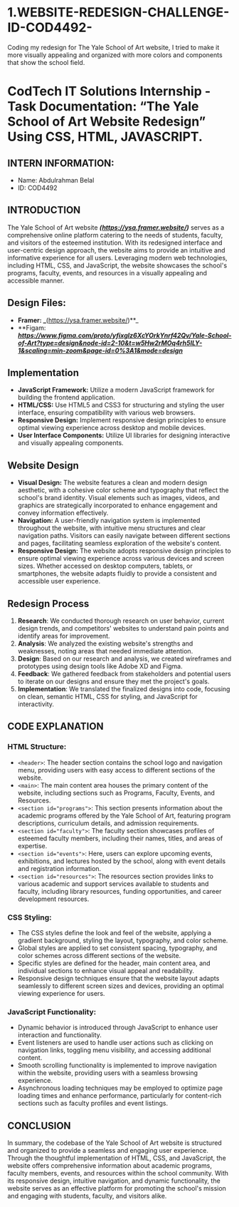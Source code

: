 # 1.WEBSITE-REDESIGN-CHALLENGE-ID-COD4492-
Coding my redesign for The Yale School of Art website, I tried to make it more visually appealing and organized with more colors and components that show the school field.

# CodTech IT Solutions Internship - Task Documentation: “The Yale School of Art Website Redesign” Using CSS, HTML, JAVASCRIPT.

## INTERN INFORMATION:
- Name: Abdulrahman Belal
- ID: COD4492

## INTRODUCTION
The Yale School of Art website ***(https://ysa.framer.website/)*** serves as a comprehensive online platform catering to the needs of students, faculty, and visitors of the esteemed institution. With its redesigned interface and user-centric design approach, the website aims to provide an intuitive and informative experience for all users. Leveraging modern web technologies, including HTML, CSS, and JavaScript, the website showcases the school's programs, faculty, events, and resources in a visually appealing and accessible manner.

## Design Files:
- **Framer: _**(https://ysa.framer.website/)**_
- **Figam: _**https://www.figma.com/proto/yfixglz6XcYOrkYnrf42Qv/Yale-School-of-Art?type=design&node-id=2-10&t=w5Hw2rMOq4rh5ILY-1&scaling=min-zoom&page-id=0%3A1&mode=design**_

## Implementation
- **JavaScript Framework:** Utilize a modern JavaScript framework for building the frontend application.
- **HTML/CSS:** Use HTML5 and CSS3 for structuring and styling the user interface, ensuring compatibility with various web browsers.
- **Responsive Design:** Implement responsive design principles to ensure optimal viewing experience across desktop and mobile devices.
- **User Interface Components:** Utilize UI libraries for designing interactive and visually appealing components.

## Website Design
- **Visual Design:** The website features a clean and modern design aesthetic, with a cohesive color scheme and typography that reflect the school's brand identity. Visual elements such as images, videos, and graphics are strategically incorporated to enhance engagement and convey information effectively.
- **Navigation:** A user-friendly navigation system is implemented throughout the website, with intuitive menu structures and clear navigation paths. Visitors can easily navigate between different sections and pages, facilitating seamless exploration of the website's content.
- **Responsive Design:** The website adopts responsive design principles to ensure optimal viewing experience across various devices and screen sizes. Whether accessed on desktop computers, tablets, or smartphones, the website adapts fluidly to provide a consistent and accessible user experience.

## Redesign Process
1. **Research**: We conducted thorough research on user behavior, current design trends, and competitors' websites to understand pain points and identify areas for improvement.
2. **Analysis**: We analyzed the existing website's strengths and weaknesses, noting areas that needed immediate attention.
3. **Design**: Based on our research and analysis, we created wireframes and prototypes using design tools like Adobe XD and Figma.
4. **Feedback**: We gathered feedback from stakeholders and potential users to iterate on our designs and ensure they met the project's goals.
5. **Implementation**: We translated the finalized designs into code, focusing on clean, semantic HTML, CSS for styling, and JavaScript for interactivity.

## CODE EXPLANATION
### HTML Structure:
- `<header>`: The header section contains the school logo and navigation menu, providing users with easy access to different sections of the website.
- `<main>`: The main content area houses the primary content of the website, including sections such as Programs, Faculty, Events, and Resources.
- `<section id="programs">`: This section presents information about the academic programs offered by the Yale School of Art, featuring program descriptions, curriculum details, and admission requirements.
- `<section id="faculty">`: The faculty section showcases profiles of esteemed faculty members, including their names, titles, and areas of expertise.
- `<section id="events">`: Here, users can explore upcoming events, exhibitions, and lectures hosted by the school, along with event details and registration information.
- `<section id="resources">`: The resources section provides links to various academic and support services available to students and faculty, including library resources, funding opportunities, and career development resources.

### CSS Styling:
- The CSS styles define the look and feel of the website, applying a gradient background, styling the layout, typography, and color scheme.
- Global styles are applied to set consistent spacing, typography, and color schemes across different sections of the website.
- Specific styles are defined for the header, main content area, and individual sections to enhance visual appeal and readability.
- Responsive design techniques ensure that the website layout adapts seamlessly to different screen sizes and devices, providing an optimal viewing experience for users.

### JavaScript Functionality:
- Dynamic behavior is introduced through JavaScript to enhance user interaction and functionality.
- Event listeners are used to handle user actions such as clicking on navigation links, toggling menu visibility, and accessing additional content.
- Smooth scrolling functionality is implemented to improve navigation within the website, providing users with a seamless browsing experience.
- Asynchronous loading techniques may be employed to optimize page loading times and enhance performance, particularly for content-rich sections such as faculty profiles and event listings.

## CONCLUSION
In summary, the codebase of the Yale School of Art website is structured and organized to provide a seamless and engaging user experience. Through the thoughtful implementation of HTML, CSS, and JavaScript, the website offers comprehensive information about academic programs, faculty members, events, and resources within the school community. With its responsive design, intuitive navigation, and dynamic functionality, the website serves as an effective platform for promoting the school's mission and engaging with students, faculty, and visitors alike.

